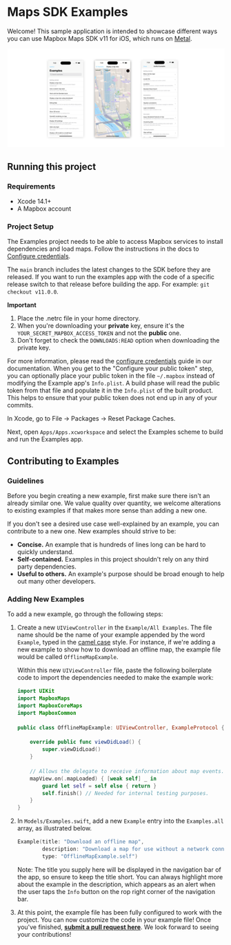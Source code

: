 # Maps SDK Examples

Welcome! This sample application is intended to showcase different ways you can
use Mapbox Maps SDK v11 for iOS, which runs on
[Metal](https://developer.apple.com/metal/).

![screenshots](readme-screenshots.png)

## Running this project

### Requirements

* Xcode 14.1+
* A Mapbox account

### Project Setup

The Examples project needs to be able to access Mapbox services to install
dependencies and load maps. Follow the instructions in the docs to
[Configure credentials](https://docs.mapbox.com/ios/maps/guides/install/).

The `main` branch includes the latest changes to the SDK before they are released. If you want to run the examples app with the code of a specific release switch to that release before building the app. For example: `git checkout v11.0.0`.

**Important**

1. Place the .netrc file in your home directory.
1. When you're downloading your **private** key, ensure it's the `YOUR_SECRET_MAPBOX_ACCESS_TOKEN` and not the **public** one.
1. Don't forget to check the `DOWNLOADS:READ` option when downloading the private key.

For more information, please read the [configure credentials](https://docs.mapbox.com/ios/maps/guides/install/#configure-credentials) guide in our documentation.
When you get to the "Configure your public token" step, you can optionally place
your public token in the file `~/.mapbox` instead of modifying the Example app's
`Info.plist`. A build phase will read the public token from that file and
populate it in the `Info.plist` of the built product. This helps to ensure that
your public token does not end up in any of your commits.

In Xcode, go to File -> Packages -> Reset Package Caches.

Next, open `Apps/Apps.xcworkspace` and select the Examples scheme to build and
run the Examples app.

## Contributing to Examples

### Guidelines

Before you begin creating a new example, first make sure there isn't an already
similar one. We value quality over quantity, we welcome alterations to existing
examples if that makes more sense than adding a new one.

If you don't see a desired use case well-explained by an example, you can
contribute to a new one. New examples should strive to be:

* **Concise.** An example that is hundreds of lines long can be hard to quickly
  understand.
* **Self-contained.** Examples in this project shouldn't rely on any third party
  dependencies.
* **Useful to others.** An example's purpose should be broad enough to help out
  many other developers.

### Adding New Examples

To add a new example, go through the following steps:

1. Create a new `UIViewController` in the `Example/All Examples`. The file name
   should be the name of your example appended by the word `Example`, typed in
   the [camel case](https://en.wikipedia.org/wiki/Camel_case) style. For
   instance, if we're adding a new example to show how to download an offline
   map, the example file would be called `OfflineMapExample`.

   Within this new `UIViewController` file, paste the following boilerplate code
   to import the dependencies needed to make the example work:

   ```swift
   import UIKit
   import MapboxMaps
   import MapboxCoreMaps
   import MapboxCommon

   public class OfflineMapExample: UIViewController, ExampleProtocol {

       override public func viewDidLoad() {
           super.viewDidLoad()
       }

       // Allows the delegate to receive information about map events.
       mapView.on(.mapLoaded) { [weak self] _ in
           guard let self = self else { return }
           self.finish() // Needed for internal testing purposes.
       }
   }
   ```

2. In `Models/Examples.swift`, add a new `Example` entry into the `Examples.all`
   array, as illustrated below.

   ```swift
   Example(title: "Download an offline map",
           description: "Download a map for use without a network connection.",
           type: "OfflineMapExample.self")
   ```

   Note: The title you supply here will be displayed in the navigation bar of the
   app, so ensure to keep the title short. You can always highlight more about the
   example in the description, which appears as an alert when the user taps the
   `Info` button on the rop right corner of the navigation bar.

3. At this point, the example file has been fully configured to work with the
   project. You can now customize the code in your example file! Once you've
   finished, **[submit a pull request here](https://github.com/Mapbox/mapbox-maps-ios/compare/main...main?expand=1)**.
   We look forward to seeing your contributions!
